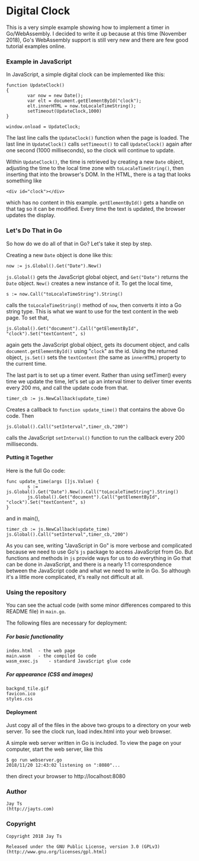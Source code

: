 # Digital Clock

This is a very simple example showing how to implement a timer in Go/WebAssembly. I decided to write it up because at this time (November 2018), Go's WebAssembly support is still very new and there are few good tutorial examples online.

### Example in JavaScript

In JavaScript, a simple digital clock can be implemented like this:

```
function UpdateClock()
{
        var now = new Date();
        var elt = document.getElementById("clock");
        elt.innerHTML = now.toLocaleTimeString();
        setTimeout(UpdateClock,1000)
}

window.onload = UpdateClock;
```

The last line calls the `UpdateClock()` function when the page is loaded. The last line in `UpdateClock()` calls `setTimeout()` to call `UpdateClock()` again after one second (1000 milliseconds), so the clock will continue to update.

Within `UpdateClock()`, the time is retrieved by creating a new `Date` object, adjusting the time to the local time zone with `toLocaleTimeString()`, then inserting that into the browser's DOM. In the HTML, there is a tag that looks something like

```
<div id="clock"></div>
```

which has no content in this example. `getElementById()` gets a handle on that tag so it can be modified. Every time the text is updated, the browser updates the display.

### Let's Do That in Go

So how do we do all of that in Go? Let's take it step by step.

Creating a new `Date` object is done like this:

```
now := js.Global().Get("Date").New()
```

`js.Global()` gets the JavaScript global object, and `Get("Date")` returns the `Date` object. `New()` creates a new instance of it. To get the local time,

```
s := now.Call("toLocaleTimeString").String()
```

calls the `toLocaleTimeString()` method of `now`, then converts it into a Go string type. This is what we want to use for the text content in the web page. To set that,

```
js.Global().Get("document").Call("getElementById", "clock").Set("textContent", s)
```

again gets the JavaScript global object, gets its document object, and calls `document.getElementById()` using "`clock`" as the id. Using the returned object, `js.Set()` sets the `textContent` (the same as `innerHTML`) property to the current time.

The last part is to set up a timer event. Rather than using setTimer() every time we update the time, let's set up an interval timer to deliver timer events every 200 ms, and call the update code from that.

```
timer_cb := js.NewCallback(update_time)
```

Creates a callback to `function update_time()` that contains the above Go code. Then

```
js.Global().Call("setInterval",timer_cb,"200")
```

calls the JavaScript `setInterval()` function to run the callback every 200 milliseconds.

#### Putting it Together

Here is the full Go code:

```
func update_time(args []js.Value) {
        s := js.Global().Get("Date").New().Call("toLocaleTimeString").String()
        js.Global().Get("document").Call("getElementById", "clock").Set("textContent", s)
}
```

and in main(),

```
timer_cb := js.NewCallback(update_time)
js.Global().Call("setInterval",timer_cb,"200")
```

As you can see, writing "JavaScript in Go" is more verbose and complicated because we need to use Go's `js` package to access JavaScript from Go. But functions and methods in `js` provide ways for us to do everything in Go that can be done in JavaScript, and there is a nearly 1:1 correspondence between the JavaScript code and what we need to write in Go. So although it's a little more complicated, it's really not difficult at all.

### Using the repository

You can see the actual code (with some minor differences compared to this README file) in `main.go`.

The following files are necessary for deployment:

##### For basic functionality

```
index.html	- the web page
main.wasm	- the compiled Go code
wasm_exec.js	- standard JavaScript glue code
```

##### For appearance (CSS and images)

```
backgnd_tile.gif
favicon.ico
styles.css
```

#### Deployment

Just copy all of the files in the above two groups to a directory on your web server.
To see the clock run, load index.html into your web browser.

A simple web server written in Go is included. To view the page
on your computer, start the web server, like this

```
$ go run webserver.go
2018/11/20 12:43:02 listening on ":8080"...
```

then direct your browser to http://localhost:8080

### Author

	Jay Ts
	(http://jayts.com)

### Copyright

	Copyright 2018 Jay Ts

	Released under the GNU Public License, version 3.0 (GPLv3)
	(http://www.gnu.org/licenses/gpl.html)
